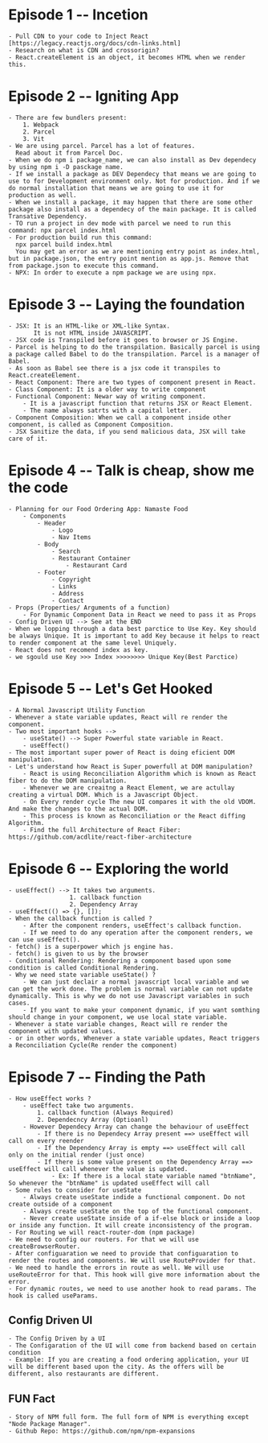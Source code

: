 # Episode 1 -- Incetion 
    - Pull CDN to your code to Inject React [https://legacy.reactjs.org/docs/cdn-links.html]
    - Research on what is CDN and crossorigin?
    - React.createElement is an object, it becomes HTML when we render this.

# Episode 2 -- Igniting App
    - There are few bundlers present: 
        1. Webpack 
        2. Parcel
        3. Vit
    - We are using parcel. Parcel has a lot of features. 
      Read about it from Parcel Doc.
    - When we do npm i package_name, we can also install as Dev dependecy by using npm i -D pasckage name.
    - If we install a package as DEV Dependecy that means we are going to use to for Development environment only. Not for production. And if we do normal installation that means we are going to use it for production as well.
    - When we install a package, it may happen that there are some other package also install as a dependecy of the main package. It is called Transative Dependency.
    - TO run a project in dev mode with parcel we need to run this command: npx parcel index.html
    - For production build run this command: 
      npx parcel build index.html
      You may get an error as we are mentioning entry point as index.html, but in package.json, the entry point mention as app.js. Remove that from package.json to execute this command.
    - NPX: In order to execute a npm package we are using npx.
           
# Episode 3 -- Laying the foundation
    - JSX: It is an HTML-like or XML-like Syntax.
           It is not HTML inside JAVASCRIPT.
    - JSX code is Transpiled before it goes to browser or JS Engine.
    - Parcel is helping to do the transpilation. Basically parcel is using a package called Babel to do the transpilation. Parcel is a manager of Babel.
    - As soon as Babel see there is a jsx code it transpiles to React.createElement.
    - React Component: There are two types of component present in React.
    - Class Component: It is a older way to write component
    - Functional Component: Newar way of writing component.
        - It is a javascript function that returns JSX or React Element.
        - The name always satrts with a capital letter.
    - Component Composition: When we call a component inside other component, is called as Component Composition.
    - JSX Sanitize the data, if you send malicious data, JSX will take care of it. 

# Episode 4 -- Talk is cheap, show me the code
    - Planning for our Food Ordering App: Namaste Food
        - Components
            - Header
                - Logo 
                - Nav Items
            - Body
                - Search
                - Restaurant Container
                    - Restaurant Card
            - Footer
                - Copyright
                - Links
                - Address
                - Contact
    - Props (Properties/ Arguments of a function)
        - For Dynamic Component Data in React we need to pass it as Props
    - Config Driven UI --> See at the END
    - When we lopping through a data best parctice to Use Key. Key should be always Unique. It is important to add Key because it helps to react to render component at the same level Uniquely. 
    - React does not recomend index as key.
    - we sgould use Key >>> Index >>>>>>>> Unique Key(Best Parctice) 

# Episode 5 -- Let's Get Hooked
    - A Normal Javascript Utility Function
    - Whenever a state variable updates, React will re render the component.
    - Two most important hooks --> 
        - useState() --> Super Powerful state variable in React.
        - useEffect()
    - The most important super power of React is doing eficient DOM manipulation.
    - Let's understand how React is Super powerfull at DOM manipulation?
        - React is using Reconciliation Algorithm which is known as React fiber to do the DOM manipulation.
        - Whenever we are creaitng a React Element, we are actullay creating a virtual DOM. Which is a Javascript Object.
        - On Every render cycle The new UI compares it with the old VDOM. And make the changes to the actual DOM.
        - This process is known as Reconciliation or the React diffing Algorithm. 
        - Find the full Architecture of React Fiber: https://github.com/acdlite/react-fiber-architecture

# Episode 6 -- Exploring the world
    - useEffect() --> It takes two arguments.
                     1. callback function
                     2. Dependency Array
    - useEffect(() => {}, []);
    - When the callback function is called ?
        - After the component renders, useEffect's callback function.
        - If we need to do any operation after the component renders, we can use useEffect().
    - fetch() is a superpower which js engine has.
    - fetch() is given to us by the browser
    - Conditional Rendering: Rendering a component based upon some condition is called Conditional Rendering.
    - Why we need state variable useState() ?
        - We can just declair a normal javascript local variable and we can get the work done. The problem is normal variable can not update dynamically. This is why we do not use Javascript variables in such cases.
        - If you want to make your component dynamic, if you want somthing should change in your component, we use local state variable.
    - Whenever a state variable changes, React will re render the component with updated values.
    - or in other words, Whenever a state variable updates, React triggers a Reconciliation Cycle(Re render the component) 

# Episode 7 -- Finding the Path
    - How useEffect works ?
        - useEffect take two arguments.
            1. callback function (Always Required)
            2. Dependecncy Array (Optioanl)
        - However Dependecy Array can change the behaviour of useEffect
            - If there is no Dependecy Array present ==> useEffect will call on every reender
            - If the Dependency Array is empty ==> useEffect will call only on the initial render (just once)
            - If there is some value present on the Dependency Array ==> useEffect will call whenever the value is updated. 
                - Ex: If there is a local state variable named "btnName", So whenever the "btnName" is updated useEffect will call
    - Some rules to consider for useState
        - Always create useState indide a functional component. Do not create outside of a component
        - Always create useState on the top of the functional component.
        - Never create useState inside of a if-else block or inside a loop or inside any function. It will create inconsistency of the program.
    - For Routing we will react-router-dom (npm package)
    - We need to config our routers. For that we will use createBrowserRouter.
    - After configuaration we need to provide that configuaration to render the routes and components. We will use RouteProvider for that.
    - We need to handle the errors in route as well. We will use useRouteError for that. This hook will give more information about the error.
    - For dynamic routes, we need to use another hook to read params. The hook is called useParams.



## Config Driven UI 
    - The Config Driven by a UI
    - The Configaration of the UI will come from backend based on certain condition
    - Example: If you are creating a food ordering application, your UI will be different based upon the city. As the offers will be different, also restaurants are different.

## FUN Fact
    - Story of NPM full form. The full form of NPM is everything except "Node Package Manager".
    - Github Repo: https://github.com/npm/npm-expansions